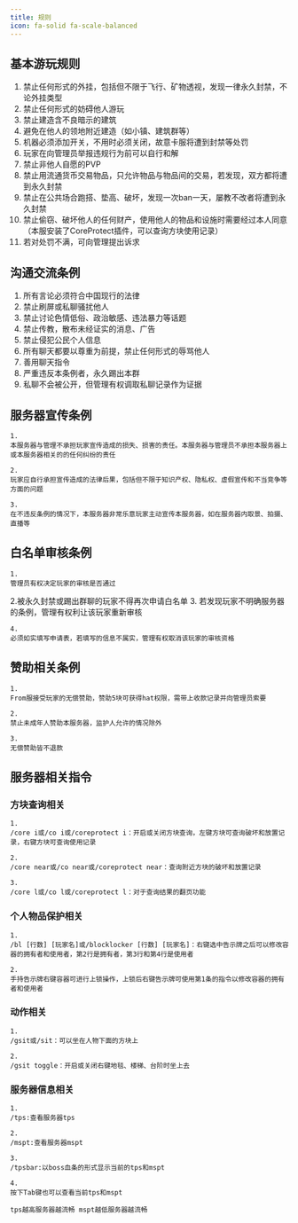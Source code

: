 ```yaml
---
title: 规则
icon: fa-solid fa-scale-balanced
---
```


## 基本游玩规则

1. 禁止任何形式的外挂，包括但不限于飞行、矿物透视，发现一律永久封禁，不论外挂类型
2. 禁止任何形式的妨碍他人游玩
3. 禁止建造含不良暗示的建筑
4. 避免在他人的领地附近建造（如小镇、建筑群等）
5. 机器必须添加开关，不用时必须关闭，故意卡服将遭到封禁等处罚
6. 玩家在向管理员举报违规行为前可以自行和解
7. 禁止非他人自愿的PVP
8. 禁止用流通货币交易物品，只允许物品与物品间的交易，若发现，双方都将遭到永久封禁
9. 禁止在公共场合跑搭、垫高、破坏，发现一次ban一天，屡教不改者将遭到永久封禁
10. 禁止偷窃、破坏他人的任何财产，使用他人的物品和设施时需要经过本人同意（本服安装了CoreProtect插件，可以查询方块使用记录）
11. 若对处罚不满，可向管理提出诉求

## 沟通交流条例

1. 所有言论必须符合中国现行的法律
2. 禁止刷屏或私聊骚扰他人
3. 禁止讨论色情低俗、政治敏感、违法暴力等话题
4. 禁止传教，散布未经证实的消息、广告
5. 禁止侵犯公民个人信息
6. 所有聊天都要以尊重为前提，禁止任何形式的辱骂他人
7. 善用聊天指令
8. 严重违反本条例者，永久踢出本群
9. 私聊不会被公开，但管理有权调取私聊记录作为证据

## 服务器宣传条例

    1.
    本服务器与管理不承担玩家宣传造成的损失、损害的责任。本服务器与管理员不承担本服务器上或本服务器相关的的任何纠纷的责任

    2.
    玩家应自行承担宣传造成的法律后果，包括但不限于知识产权、隐私权、虚假宣传和不当竞争等方面的问题

    3.
    在不违反条例的情况下，本服务器非常乐意玩家主动宣传本服务器，如在服务器内取景、拍摄、直播等

## 白名单审核条例

    1.
    管理员有权决定玩家的审核是否通过

2.被永久封禁或踢出群聊的玩家不得再次申请白名单
    3.
    若发现玩家不明确服务器的条例，管理有权利让该玩家重新审核

    4.
    必须如实填写申请表，若填写的信息不属实，管理有权取消该玩家的审核资格

## 赞助相关条例

    1.
    From服接受玩家的无偿赞助，赞助5块可获得hat权限，需带上收款记录并向管理员索要

    2.
    禁止未成年人赞助本服务器，监护人允许的情况除外

    3.
    无偿赞助皆不退款

## 服务器相关指令

### 方块查询相关

    1.
    /core i或/co i或/coreprotect i：开启或关闭方块查询，左键方块可查询破坏和放置记录，右键方块可查询使用记录

    2.
    /core near或/co near或/coreprotect near：查询附近方块的破坏和放置记录

    3.
    /core l或/co l或/coreprotect l：对于查询结果的翻页功能

### 个人物品保护相关

    1.
    /bl [行数] [玩家名]或/blocklocker [行数] [玩家名]：右键选中告示牌之后可以修改容器的拥有者和使用者，第2行是拥有者，第3行和第4行是使用者

    2.
    手持告示牌右键容器可进行上锁操作，上锁后右键告示牌可使用第1条的指令以修改容器的拥有者和使用者

### 动作相关

    1.
    /gsit或/sit：可以坐在人物下面的方块上

    2.
    /gsit toggle：开启或关闭右键地毯、楼梯、台阶时坐上去

### 服务器信息相关

    1.
    /tps:查看服务器tps

    2.
    /mspt:查看服务器mspt

    3.
    /tpsbar:以boss血条的形式显示当前的tps和mspt

    4.
    按下Tab键也可以查看当前tps和mspt

    tps越高服务器越流畅 mspt越低服务器越流畅
